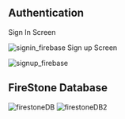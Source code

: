 ## Authentication ##
Sign In Screen

![signin_firebase](https://github.com/ahsanaliSWE/mad-lab_tasks-20SW135/assets/93969884/f8ddc1b6-beb2-450c-867a-64bda6e9152c)
Sign up Screen

![signup_firebase](https://github.com/ahsanaliSWE/mad-lab_tasks-20SW135/assets/93969884/7bb23a07-a6b0-47b0-ab9b-057ef10d8352)

## FireStone Database ##
![firestoneDB](https://github.com/ahsanaliSWE/mad-lab_tasks-20SW135/assets/93969884/e4f39868-552e-4e26-a0ea-ea6f6e5aaf78)
![firestoneDB2](https://github.com/ahsanaliSWE/mad-lab_tasks-20SW135/assets/93969884/f0bec089-f4f0-4ba4-abe4-507bb791db7d)




